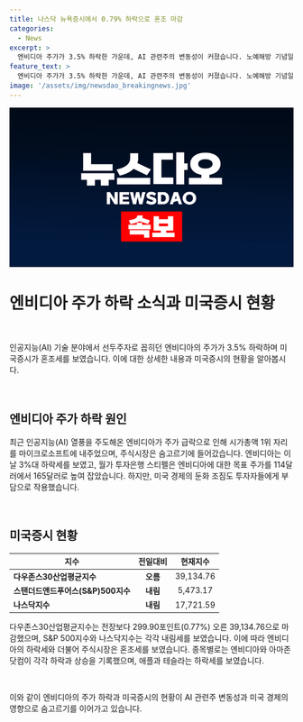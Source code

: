 ```yaml
---
title: 나스닥 뉴욕증시에서 0.79% 하락으로 혼조 마감
categories:
  - News
excerpt: >
  엔비디아 주가가 3.5% 하락한 가운데, AI 관련주의 변동성이 커졌습니다. 노예해방 기념일 준틴스 데이 휴장 이후 뉴욕증시는 혼조세를 보였고, 다우존스30산업평균지수는 오름세를 보였으나, 스탠더드앤드푸어스500지수와 나스닥지수는 내림세를 기록했습니다. 엔비디아의 주가 하락으로 투자 심리가 위축되었지만, 월가 투자은행 스티펠은 여전히 엔비디아에 대한 긍정적인 전망을 제시했습니다. 미국 경제의 둔화 조짐과 실업보험 청구 건수의 예상치를 웃돌았던 부정적인 데이터가 부담으로 작용하며, 주식시장은 숨고르기에 들어갔습니다.
feature_text: >
  엔비디아 주가가 3.5% 하락한 가운데, AI 관련주의 변동성이 커졌습니다. 노예해방 기념일 준틴스 데이 휴장 이후 뉴욕증시는 혼조세를 보였고, 다우존스30산업평균지수는 오름세를 보였으나, 스탠더드앤드푸어스500지수와 나스닥지수는 내림세를 기록했습니다. 엔비디아의 주가 하락으로 투자 심리가 위축되었지만, 월가 투자은행 스티펠은 여전히 엔비디아에 대한 긍정적인 전망을 제시했습니다. 미국 경제의 둔화 조짐과 실업보험 청구 건수의 예상치를 웃돌았던 부정적인 데이터가 부담으로 작용하며, 주식시장은 숨고르기에 들어갔습니다.
image: '/assets/img/newsdao_breakingnews.jpg'
---
```


<p><img src="/assets/img/newsdao_breakingnews.jpg" alt="koreaapp 속보" /></p>

<h1 data-ke-size="size24">엔비디아 주가 하락 소식과 미국증시 현황</h1>

<p data-ke-size="size16">&nbsp;</p>

<p>인공지능(AI) 기술 분야에서 선두주자로 꼽히던 엔비디아의 주가가 3.5% 하락하며 미국증시가 혼조세를 보였습니다. 이에 대한 상세한 내용과 미국증시의 현황을 알아봅시다.</p>

<p data-ke-size="size16">&nbsp;</p>

<h2 data-ke-size="size26">엔비디아 주가 하락 원인</h2>

<p data-ke-size="size16">최근 인공지능(AI) 열풍을 주도해온 엔비디아가 주가 급락으로 인해 시가총액 1위 자리를 마이크로소프트에 내주었으며, 주식시장은 숨고르기에 들어갔습니다. 엔비디아는 이날 3%대 하락세를 보였고, 월가 투자은행 스티펠은 엔비디아에 대한 목표 주가를 114달러에서 165달러로 높여 잡았습니다. 하지만, 미국 경제의 둔화 조짐도 투자자들에게 부담으로 작용했습니다.</p>

<p data-ke-size="size16">&nbsp;</p>

<h2 data-ke-size="size26">미국증시 현황</h2>

<table>
<thead>
<tr>
<th>지수</th>
<th>전일대비</th>
<th>현재지수</th>
</tr>
</thead>
<tbody>
<tr>
<td><b>다우존스30산업평균지수</b></td>
<td style="text-align: center; height: 17px;"><b>오름</b></td>
<td style="text-align: center; height: 17px;">39,134.76</td>
</tr>
<tr>
<td><b>스탠더드앤드푸어스(S&P)500지수</b></td>
<td style="text-align: center; height: 17px;"><b>내림</b></td>
<td style="text-align: center; height: 17px;">5,473.17</td>
</tr>
<tr>
<td><b>나스닥지수</b></td>
<td style="text-align: center; height: 17px;"><b>내림</b></td>
<td style="text-align: center; height: 17px;">17,721.59</td>
</tr>
</tbody>
</table>

<p data-ke-size="size16">다우존스30산업평균지수는 전장보다 299.90포인트(0.77%) 오른 39,134.76으로 마감했으며, S&P 500지수와 나스닥지수는 각각 내림세를 보였습니다. 이에 따라 엔비디아의 하락세와 더불어 주식시장은 혼조세를 보였습니다. 종목별로는 엔비디아와 아마존닷컴이 각각 하락과 상승을 기록했으며, 애플과 테슬라는 하락세를 보였습니다.</p>

<p data-ke-size="size16">&nbsp;</p>

<p>이와 같이 엔비디아의 주가 하락과 미국증시의 현황이 AI 관련주 변동성과 미국 경제의 영향으로 숨고르기를 이어가고 있습니다.</p>

